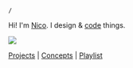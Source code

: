 `/`

Hi! I'm [Nico](https://twitter.com/nicoglennon). I design & [code](https://github.com/nicoglennon) things.

![](https://i.pinimg.com/originals/e7/4b/87/e74b87ef8486bc21ecfdf2e036999ad2.gif)

[Projects](./projects) | [Concepts](./concepts) | [Playlist](https://open.spotify.com/playlist/0l9RQcbss17TUCnesCC07y?si=llZwzKUJRXWX7ZfN8PNfOA)
